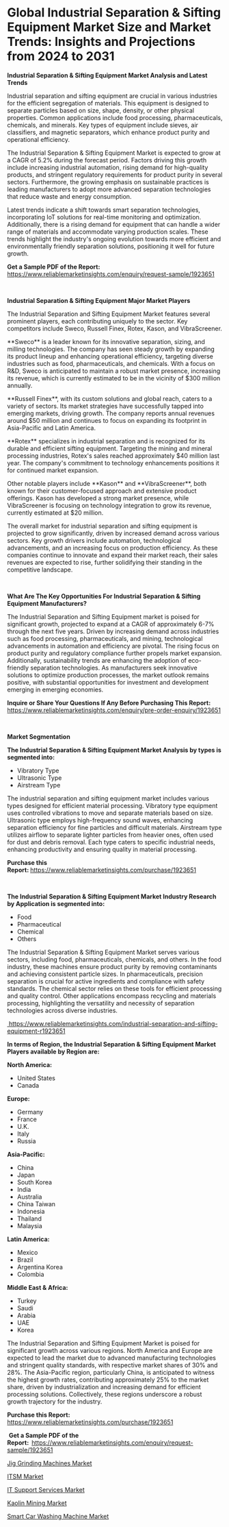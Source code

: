 <p><h1>Global Industrial Separation & Sifting Equipment Market Size and Market Trends: Insights and Projections from 2024 to 2031</h1></p><p><strong>Industrial Separation & Sifting Equipment Market Analysis and Latest Trends</strong></p>
<p><p>Industrial separation and sifting equipment are crucial in various industries for the efficient segregation of materials. This equipment is designed to separate particles based on size, shape, density, or other physical properties. Common applications include food processing, pharmaceuticals, chemicals, and minerals. Key types of equipment include sieves, air classifiers, and magnetic separators, which enhance product purity and operational efficiency.</p><p>The Industrial Separation & Sifting Equipment Market is expected to grow at a CAGR of 5.2% during the forecast period. Factors driving this growth include increasing industrial automation, rising demand for high-quality products, and stringent regulatory requirements for product purity in several sectors. Furthermore, the growing emphasis on sustainable practices is leading manufacturers to adopt more advanced separation technologies that reduce waste and energy consumption. </p><p>Latest trends indicate a shift towards smart separation technologies, incorporating IoT solutions for real-time monitoring and optimization. Additionally, there is a rising demand for equipment that can handle a wider range of materials and accommodate varying production scales. These trends highlight the industry's ongoing evolution towards more efficient and environmentally friendly separation solutions, positioning it well for future growth.</p></p>
<p><strong>Get a Sample PDF of the Report:&nbsp;</strong> <a href="https://www.reliablemarketinsights.com/enquiry/request-sample/1923651?utm_campaign=1559&utm_medium=2&utm_source=Github&utm_content=ia&utm_term=24102024&utm_id=industrial-separation-sifting-equipment">https://www.reliablemarketinsights.com/enquiry/request-sample/1923651</a></p>
<p>&nbsp;</p>
<p><strong>Industrial Separation & Sifting Equipment Major Market Players</strong></p>
<p><p>The Industrial Separation and Sifting Equipment Market features several prominent players, each contributing uniquely to the sector. Key competitors include Sweco, Russell Finex, Rotex, Kason, and VibraScreener. </p><p>**Sweco** is a leader known for its innovative separation, sizing, and milling technologies. The company has seen steady growth by expanding its product lineup and enhancing operational efficiency, targeting diverse industries such as food, pharmaceuticals, and chemicals. With a focus on R&D, Sweco is anticipated to maintain a robust market presence, increasing its revenue, which is currently estimated to be in the vicinity of $300 million annually.</p><p>**Russell Finex**, with its custom solutions and global reach, caters to a variety of sectors. Its market strategies have successfully tapped into emerging markets, driving growth. The company reports annual revenues around $50 million and continues to focus on expanding its footprint in Asia-Pacific and Latin America.</p><p>**Rotex** specializes in industrial separation and is recognized for its durable and efficient sifting equipment. Targeting the mining and mineral processing industries, Rotex's sales reached approximately $40 million last year. The company's commitment to technology enhancements positions it for continued market expansion.</p><p>Other notable players include **Kason** and **VibraScreener**, both known for their customer-focused approach and extensive product offerings. Kason has developed a strong market presence, while VibraScreener is focusing on technology integration to grow its revenue, currently estimated at $20 million.</p><p>The overall market for industrial separation and sifting equipment is projected to grow significantly, driven by increased demand across various sectors. Key growth drivers include automation, technological advancements, and an increasing focus on production efficiency. As these companies continue to innovate and expand their market reach, their sales revenues are expected to rise, further solidifying their standing in the competitive landscape.</p></p>
<p>&nbsp;</p>
<p><strong>What Are The Key Opportunities For Industrial Separation & Sifting Equipment Manufacturers?</strong></p>
<p><p>The Industrial Separation and Sifting Equipment market is poised for significant growth, projected to expand at a CAGR of approximately 6-7% through the next five years. Driven by increasing demand across industries such as food processing, pharmaceuticals, and mining, technological advancements in automation and efficiency are pivotal. The rising focus on product purity and regulatory compliance further propels market expansion. Additionally, sustainability trends are enhancing the adoption of eco-friendly separation technologies. As manufacturers seek innovative solutions to optimize production processes, the market outlook remains positive, with substantial opportunities for investment and development emerging in emerging economies.</p></p>
<p><strong>Inquire or Share Your Questions If Any Before Purchasing This Report:</strong> <a href="https://www.reliablemarketinsights.com/enquiry/pre-order-enquiry/1923651?utm_campaign=1559&utm_medium=2&utm_source=Github&utm_content=ia&utm_term=24102024&utm_id=industrial-separation-sifting-equipment">https://www.reliablemarketinsights.com/enquiry/pre-order-enquiry/1923651</a></p>
<p>&nbsp;</p>
<p><strong>Market Segmentation</strong></p>
<p><strong>The Industrial Separation & Sifting Equipment Market Analysis by types is segmented into:</strong></p>
<p><ul><li>Vibratory Type</li><li>Ultrasonic Type</li><li>Airstream Type</li></ul></p>
<p><p>The industrial separation and sifting equipment market includes various types designed for efficient material processing. Vibratory type equipment uses controlled vibrations to move and separate materials based on size. Ultrasonic type employs high-frequency sound waves, enhancing separation efficiency for fine particles and difficult materials. Airstream type utilizes airflow to separate lighter particles from heavier ones, often used for dust and debris removal. Each type caters to specific industrial needs, enhancing productivity and ensuring quality in material processing.</p></p>
<p><strong>Purchase this Report:&nbsp;</strong><a href="https://www.reliablemarketinsights.com/purchase/1923651?utm_campaign=1559&utm_medium=2&utm_source=Github&utm_content=ia&utm_term=24102024&utm_id=industrial-separation-sifting-equipment">https://www.reliablemarketinsights.com/purchase/1923651</a></p>
<p>&nbsp;</p>
<p><strong>The Industrial Separation & Sifting Equipment Market Industry Research by Application is segmented into:</strong></p>
<p><ul><li>Food</li><li>Pharmaceutical</li><li>Chemical</li><li>Others</li></ul></p>
<p><p>The Industrial Separation & Sifting Equipment Market serves various sectors, including food, pharmaceuticals, chemicals, and others. In the food industry, these machines ensure product purity by removing contaminants and achieving consistent particle sizes. In pharmaceuticals, precision separation is crucial for active ingredients and compliance with safety standards. The chemical sector relies on these tools for efficient processing and quality control. Other applications encompass recycling and materials processing, highlighting the versatility and necessity of separation technologies across diverse industries.</p></p>
<p><a href="https://www.reliablemarketinsights.com/industrial-separation-and-sifting-equipment-r1923651?utm_campaign=1559&utm_medium=2&utm_source=Github&utm_content=ia&utm_term=24102024&utm_id=industrial-separation-sifting-equipment">&nbsp;https://www.reliablemarketinsights.com/industrial-separation-and-sifting-equipment-r1923651</a></p>
<p><strong>In terms of Region, the Industrial Separation & Sifting Equipment Market Players available by Region are:</strong></p>
<p>
    <p> <strong> North America: </strong>
        <ul>
            <li>United States</li>
            <li>Canada</li>
        </ul>
        </p> 
    <p> <strong> Europe: </strong>
        <ul>
            <li>Germany</li>
            <li>France</li>
            <li>U.K.</li>
            <li>Italy</li>
            <li>Russia</li>
        </ul>
        </p> 
    <p> <strong> Asia-Pacific: </strong>
        <ul>
            <li>China</li>
            <li>Japan</li>
            <li>South Korea</li>
            <li>India</li>
            <li>Australia</li>
            <li>China Taiwan</li>
            <li>Indonesia</li>
            <li>Thailand</li>
            <li>Malaysia</li>
        </ul>
        </p> 
    <p> <strong> Latin America: </strong>
        <ul>
            <li>Mexico</li>
            <li>Brazil</li>
            <li>Argentina Korea</li>
            <li>Colombia</li>
        </ul>
        </p> 
    <p> <strong> Middle East & Africa: </strong>
        <ul>
            <li>Turkey</li>
            <li>Saudi</li>
            <li>Arabia</li>
            <li>UAE</li>
            <li>Korea</li>
        </ul>
    </p>
    </p>
<p><p>The Industrial Separation and Sifting Equipment Market is poised for significant growth across various regions. North America and Europe are expected to lead the market due to advanced manufacturing technologies and stringent quality standards, with respective market shares of 30% and 28%. The Asia-Pacific region, particularly China, is anticipated to witness the highest growth rates, contributing approximately 25% to the market share, driven by industrialization and increasing demand for efficient processing solutions. Collectively, these regions underscore a robust growth trajectory for the industry.</p></p>
<p><strong>Purchase this Report: </strong><a href="https://www.reliablemarketinsights.com/purchase/1923651?utm_campaign=1559&utm_medium=2&utm_source=Github&utm_content=ia&utm_term=24102024&utm_id=industrial-separation-sifting-equipment">https://www.reliablemarketinsights.com/purchase/1923651</a></p>
<p>&nbsp;<strong>Get a Sample PDF of the Report:&nbsp;&nbsp;</strong><a href="https://www.reliablemarketinsights.com/enquiry/request-sample/1923651?utm_campaign=1559&utm_medium=2&utm_source=Github&utm_content=ia&utm_term=24102024&utm_id=industrial-separation-sifting-equipment">https://www.reliablemarketinsights.com/enquiry/request-sample/1923651</a></p>
<p><strong></strong></p>
<p><p><a href="https://issuu.com/reportprime-2/docs/jig-grinding-machines-market-size-2_087feae7202959?utm_campaign=1559&utm_medium=2&utm_source=Github&utm_content=ia&utm_term=24102024&utm_id=industrial-separation-sifting-equipment">Jig Grinding Machines Market</a></p><p><a href="https://www.linkedin.com/pulse/itsm-market-investigation-industry-evolution-forecast-7p8tf?utm_campaign=1559&utm_medium=2&utm_source=Github&utm_content=ia&utm_term=24102024&utm_id=industrial-separation-sifting-equipment">ITSM Market</a></p><p><a href="https://www.linkedin.com/pulse/support-services-market-size-growth-trends-statistics-forecasts-hbf8f?utm_campaign=1559&utm_medium=2&utm_source=Github&utm_content=ia&utm_term=24102024&utm_id=industrial-separation-sifting-equipment">IT Support Services Market</a></p><p><a href="https://www.linkedin.com/pulse/kaolin-mining-market-maturity-analysis-regional-disparities-0jusf?utm_campaign=1559&utm_medium=2&utm_source=Github&utm_content=ia&utm_term=24102024&utm_id=industrial-separation-sifting-equipment">Kaolin Mining Market</a></p><p><a href="https://issuu.com/reportprime-2/docs/smart-car-washing-machine-market-si_5f6cc194a2caa0?utm_campaign=1559&utm_medium=2&utm_source=Github&utm_content=ia&utm_term=24102024&utm_id=industrial-separation-sifting-equipment">Smart Car Washing Machine Market</a></p></p>